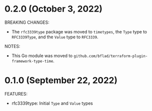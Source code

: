 # 0.2.0 (October 3, 2022)

BREAKING CHANGES:

* The `rfc3339type` package was moved to `timetypes`, the `Type` type to `RFC3339Type`, and the `Value` type to `RFC3339`.

NOTES:

* This Go module was moved to `github.com/bflad/terraform-plugin-framework-type-time`.

# 0.1.0 (September 22, 2022)

FEATURES:

* rfc3339type: Initial `Type` and `Value` types
